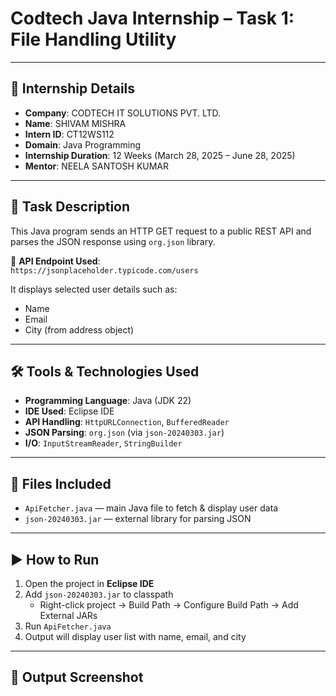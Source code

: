 # Codtech Java Internship – Task 1: File Handling Utility

---

## 🏢 Internship Details

- **Company**: CODTECH IT SOLUTIONS PVT. LTD.
- **Name**: SHIVAM MISHRA
- **Intern ID**: CT12WS112
- **Domain**: Java Programming
- **Internship Duration**: 12 Weeks (March 28, 2025 – June 28, 2025)
- **Mentor**: NEELA SANTOSH KUMAR

---
## 📝 Task Description

This Java program sends an HTTP GET request to a public REST API and parses the JSON response using `org.json` library.

🔗 **API Endpoint Used**:  
`https://jsonplaceholder.typicode.com/users`

It displays selected user details such as:
- Name  
- Email  
- City (from address object)

---

## 🛠️ Tools & Technologies Used

- **Programming Language**: Java (JDK 22)  
- **IDE Used**: Eclipse IDE  
- **API Handling**: `HttpURLConnection`, `BufferedReader`  
- **JSON Parsing**: `org.json` (via `json-20240303.jar`)  
- **I/O**: `InputStreamReader`, `StringBuilder`

---

## 📂 Files Included

- `ApiFetcher.java` — main Java file to fetch & display user data  
- `json-20240303.jar` — external library for parsing JSON

---

## ▶️ How to Run

1. Open the project in **Eclipse IDE**  
2. Add `json-20240303.jar` to classpath  
   - Right-click project → Build Path → Configure Build Path → Add External JARs  
3. Run `ApiFetcher.java`  
4. Output will display user list with name, email, and city

---

## 📸 Output Screenshot
